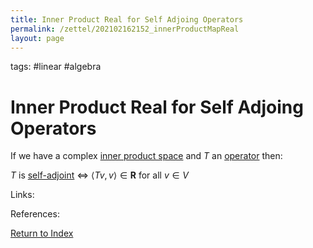 ```yaml
---
title: Inner Product Real for Self Adjoing Operators
permalink: /zettel/202102162152_innerProductMapReal
layout: page
---
```

tags: #linear #algebra

# Inner Product Real for Self Adjoing Operators

If we have a complex [inner product space](202102141708_innerProductSpace) and $T$ an [operator](202102082104_operatorDefinition)
then: 

$T$ is [self-adjoint](202102162040_selfAdjointOperator) $\iff$ $\langle T v, v \rangle \in \mathbf{R}$ for all $v \in V$

Links: 

References: 

[Return to Index](index)